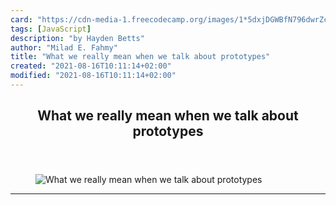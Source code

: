 ```yaml
---
card: "https://cdn-media-1.freecodecamp.org/images/1*5dxjDGWBfN796dwrZcVHaw.jpeg"
tags: [JavaScript]
description: "by Hayden Betts"
author: "Milad E. Fahmy"
title: "What we really mean when we talk about prototypes"
created: "2021-08-16T10:11:14+02:00"
modified: "2021-08-16T10:11:14+02:00"
---
```

<div class="site-wrapper">
<main id="site-main" class="site-main outer">
<div class="inner">
<article class="post-full post tag-javascript tag-web-development tag-tech tag-programming tag-coding ">
<header class="post-full-header">
<h1 class="post-full-title">What we really mean when we talk about prototypes</h1>
</header>
<figure class="post-full-image">
<picture>
<source media="(max-width: 700px)" sizes="1px" srcset="data:image/gif;base64,R0lGODlhAQABAIAAAAAAAP///yH5BAEAAAAALAAAAAABAAEAAAIBRAA7 1w">
<source media="(min-width: 701px)" sizes="(max-width: 800px) 400px,
(max-width: 1170px) 700px,
1400px" srcset="https://cdn-media-1.freecodecamp.org/images/1*5dxjDGWBfN796dwrZcVHaw.jpeg 300w,
https://cdn-media-1.freecodecamp.org/images/1*5dxjDGWBfN796dwrZcVHaw.jpeg 600w,
https://cdn-media-1.freecodecamp.org/images/1*5dxjDGWBfN796dwrZcVHaw.jpeg 1000w,
https://cdn-media-1.freecodecamp.org/images/1*5dxjDGWBfN796dwrZcVHaw.jpeg 2000w">
<img onerror="this.style.display='none'" src="https://cdn-media-1.freecodecamp.org/images/1*5dxjDGWBfN796dwrZcVHaw.jpeg" alt="What we really mean when we talk about prototypes">
</picture>
</figure>
<section class="post-full-content">
<div class="post-content medium-migrated-article">
</div>
<hr>
</section>
</article>
</div>
</main>
</div>
<!-- Google Tag Manager (noscript) -->
<!-- End Google Tag Manager (noscript) -->
